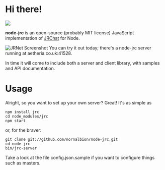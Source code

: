 Hi there!
=========

![](https://build.aetheria.co.uk/buildStatus/icon?job=node-jrc)

**node-jrc** is an open-source (probably MIT license) JavaScript implementation of [JRChat](http://creatures.wikia.com/wiki/JRChat) for Node.

![JRNet Screenshot](http://i.imgur.com/P9Rwcin.png)
You can try it out today; there's a node-jrc server running at aetheria.co.uk:41528.

In time it will come to include both a server and client library, with samples and API documentation.


Usage
=====

Alright, so you want to set up your own server? Great! It's as simple as

    npm install jrc
    cd node_modules/jrc
    npm start

or, for the braver:

    git clone git://github.com/nornalbion/node-jrc.git
    cd node-jrc
    bin/jrc-server

Take a look at the file config.json.sample if you want to configure things such as masters.
